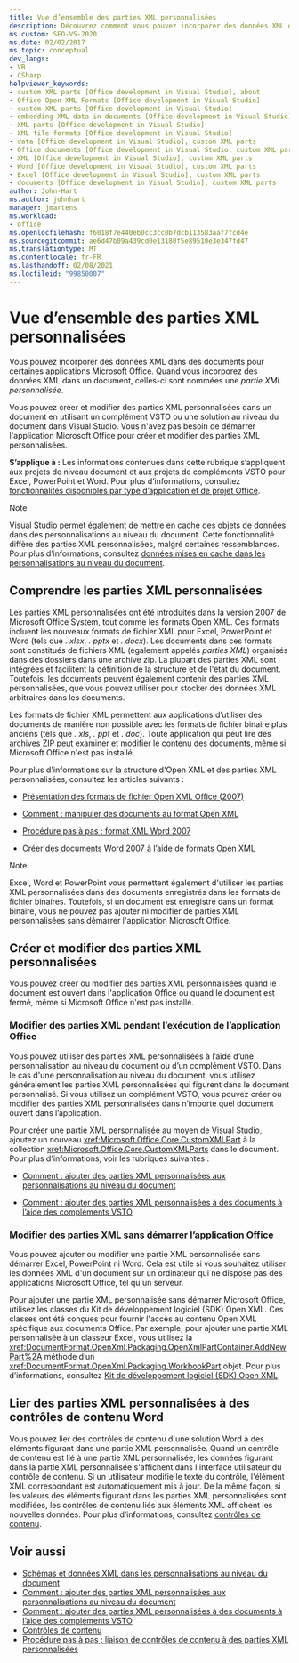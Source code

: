 ```yaml
---
title: Vue d’ensemble des parties XML personnalisées
description: Découvrez comment vous pouvez incorporer des données XML dans des documents pour certaines applications Microsoft Office. Quand des données XML sont incorporées dans un document, elles sont appelées partie XML personnalisée.
ms.custom: SEO-VS-2020
ms.date: 02/02/2017
ms.topic: conceptual
dev_langs:
- VB
- CSharp
helpviewer_keywords:
- custom XML parts [Office development in Visual Studio], about
- Office Open XML Formats [Office development in Visual Studio]
- custom XML parts [Office development in Visual Studio]
- embedding XML data in documents [Office development in Visual Studio]
- XML parts [Office development in Visual Studio]
- XML file formats [Office development in Visual Studio]
- data [Office development in Visual Studio], custom XML parts
- Office documents [Office development in Visual Studio, custom XML parts
- XML [Office development in Visual Studio], custom XML parts
- Word [Office development in Visual Studio], custom XML parts
- Excel [Office development in Visual Studio], custom XML parts
- documents [Office development in Visual Studio], custom XML parts
author: John-Hart
ms.author: johnhart
manager: jmartens
ms.workload:
- office
ms.openlocfilehash: f6018f7e440eb0cc3cc0b7dcb113583aaf7fcd4e
ms.sourcegitcommit: ae6d47b09a439cd0e13180f5e89510e3e347fd47
ms.translationtype: MT
ms.contentlocale: fr-FR
ms.lasthandoff: 02/08/2021
ms.locfileid: "99850007"
---
```

# <a name="custom-xml-parts-overview"></a>Vue d’ensemble des parties XML personnalisées
  Vous pouvez incorporer des données XML dans des documents pour certaines applications Microsoft Office. Quand vous incorporez des données XML dans un document, celles-ci sont nommées une *partie XML personnalisée*.

 Vous pouvez créer et modifier des parties XML personnalisées dans un document en utilisant un complément VSTO ou une solution au niveau du document dans Visual Studio. Vous n'avez pas besoin de démarrer l'application Microsoft Office pour créer et modifier des parties XML personnalisées.

 **S’applique à :** Les informations contenues dans cette rubrique s’appliquent aux projets de niveau document et aux projets de compléments VSTO pour Excel, PowerPoint et Word. Pour plus d’informations, consultez [fonctionnalités disponibles par type d’application et de projet Office](../vsto/features-available-by-office-application-and-project-type.md).

> [!NOTE]
> Visual Studio permet également de mettre en cache des objets de données dans des personnalisations au niveau du document. Cette fonctionnalité diffère des parties XML personnalisées, malgré certaines ressemblances. Pour plus d’informations, consultez [données mises en cache dans les personnalisations au niveau du document](../vsto/cached-data-in-document-level-customizations.md).

## <a name="understand-custom-xml-parts"></a>Comprendre les parties XML personnalisées
 Les parties XML personnalisées ont été introduites dans la version 2007 de Microsoft Office System, tout comme les formats Open XML. Ces formats incluent les nouveaux formats de fichier XML pour Excel, PowerPoint et Word (tels que *. xlsx*, *. pptx* et *. docx*). Les documents dans ces formats sont constitués de fichiers XML (également appelés *parties XML*) organisés dans des dossiers dans une archive zip. La plupart des parties XML sont intégrées et facilitent la définition de la structure et de l'état du document. Toutefois, les documents peuvent également contenir des parties XML personnalisées, que vous pouvez utiliser pour stocker des données XML arbitraires dans les documents.

 Les formats de fichier XML permettent aux applications d’utiliser des documents de manière non possible avec les formats de fichier binaire plus anciens (tels que *. xls*, *. ppt* et *. doc*). Toute application qui peut lire des archives ZIP peut examiner et modifier le contenu des documents, même si Microsoft Office n'est pas installé.

 Pour plus d'informations sur la structure d'Open XML et des parties XML personnalisées, consultez les articles suivants :

- [Présentation des formats de fichier Open XML Office (2007)](/previous-versions/office/developer/office-2007/aa338205(v=office.12))

- [Comment : manipuler des documents au format Open XML](/previous-versions/office/developer/office-2007/aa982683(v=office.12))

- [Procédure pas à pas : format XML Word 2007](/previous-versions/office/developer/office-2007/bb266220(v=office.12))

- [Créer des documents Word 2007 à l’aide de formats Open XML](/previous-versions/office/developer/office-2007/bb264572(v=office.12))

> [!NOTE]
> Excel, Word et PowerPoint vous permettent également d'utiliser les parties XML personnalisées dans des documents enregistrés dans les formats de fichier binaires. Toutefois, si un document est enregistré dans un format binaire, vous ne pouvez pas ajouter ni modifier de parties XML personnalisées sans démarrer l'application Microsoft Office.

## <a name="create-and-modify-custom-xml-parts"></a>Créer et modifier des parties XML personnalisées
 Vous pouvez créer ou modifier des parties XML personnalisées quand le document est ouvert dans l'application Office ou quand le document est fermé, même si Microsoft Office n'est pas installé.

### <a name="modify-xml-parts-while-the-office-application-is-running"></a>Modifier des parties XML pendant l’exécution de l’application Office
 Vous pouvez utiliser des parties XML personnalisées à l’aide d’une personnalisation au niveau du document ou d’un complément VSTO. Dans le cas d'une personnalisation au niveau du document, vous utilisez généralement les parties XML personnalisées qui figurent dans le document personnalisé. Si vous utilisez un complément VSTO, vous pouvez créer ou modifier des parties XML personnalisées dans n’importe quel document ouvert dans l’application.

 Pour créer une partie XML personnalisée au moyen de Visual Studio, ajoutez un nouveau <xref:Microsoft.Office.Core.CustomXMLPart> à la collection <xref:Microsoft.Office.Core.CustomXMLParts> dans le document. Pour plus d'informations, voir les rubriques suivantes :

- [Comment : ajouter des parties XML personnalisées aux personnalisations au niveau du document](../vsto/how-to-add-custom-xml-parts-to-document-level-customizations.md)

- [Comment : ajouter des parties XML personnalisées à des documents à l’aide des compléments VSTO](../vsto/how-to-add-custom-xml-parts-to-documents-by-using-vsto-add-ins.md)

### <a name="modify-xml-parts-without-starting-the-office-application"></a>Modifier des parties XML sans démarrer l’application Office
 Vous pouvez ajouter ou modifier une partie XML personnalisée sans démarrer Excel, PowerPoint ni Word. Cela est utile si vous souhaitez utiliser les données XML d'un document sur un ordinateur qui ne dispose pas des applications Microsoft Office, tel qu'un serveur.

 Pour ajouter une partie XML personnalisée sans démarrer Microsoft Office, utilisez les classes du Kit de développement logiciel (SDK) Open XML. Ces classes ont été conçues pour fournir l'accès au contenu Open XML spécifique aux documents Office. Par exemple, pour ajouter une partie XML personnalisée à un classeur Excel, vous utilisez la <xref:DocumentFormat.OpenXml.Packaging.OpenXmlPartContainer.AddNewPart%2A> méthode d’un <xref:DocumentFormat.OpenXml.Packaging.WorkbookPart> objet. Pour plus d’informations, consultez [Kit de développement logiciel (SDK) Open XML](/office/open-xml/open-xml-sdk).

## <a name="bind-custom-xml-parts-to-word-content-controls"></a>Lier des parties XML personnalisées à des contrôles de contenu Word
 Vous pouvez lier des contrôles de contenu d'une solution Word à des éléments figurant dans une partie XML personnalisée. Quand un contrôle de contenu est lié à une partie XML personnalisée, les données figurant dans la partie XML personnalisée s'affichent dans l'interface utilisateur du contrôle de contenu. Si un utilisateur modifie le texte du contrôle, l'élément XML correspondant est automatiquement mis à jour. De la même façon, si les valeurs des éléments figurant dans les parties XML personnalisées sont modifiées, les contrôles de contenu liés aux éléments XML affichent les nouvelles données. Pour plus d’informations, consultez [contrôles de contenu](../vsto/content-controls.md).

## <a name="see-also"></a>Voir aussi
- [Schémas et données XML dans les personnalisations au niveau du document](../vsto/xml-schemas-and-data-in-document-level-customizations.md)
- [Comment : ajouter des parties XML personnalisées aux personnalisations au niveau du document](../vsto/how-to-add-custom-xml-parts-to-document-level-customizations.md)
- [Comment : ajouter des parties XML personnalisées à des documents à l’aide des compléments VSTO](../vsto/how-to-add-custom-xml-parts-to-documents-by-using-vsto-add-ins.md)
- [Contrôles de contenu](../vsto/content-controls.md)
- [Procédure pas à pas : liaison de contrôles de contenu à des parties XML personnalisées](../vsto/walkthrough-binding-content-controls-to-custom-xml-parts.md)
